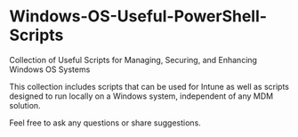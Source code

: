 # Windows-OS-Useful-PowerShell-Scripts
Collection of Useful Scripts for Managing, Securing, and Enhancing Windows OS Systems

This collection includes scripts that can be used for Intune as well as scripts designed to run locally on a Windows system, independent of any MDM solution.

Feel free to ask any questions or share suggestions.